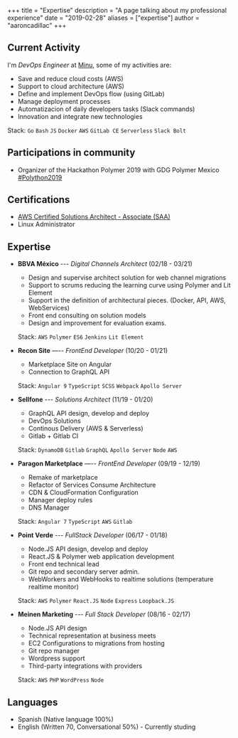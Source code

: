 +++
title = "Expertise"
description = "A page talking about my professional experience"
date = "2019-02-28"
aliases = ["expertise"]
author = "aaroncadillac"
+++

## Current Activity

I'm _DevOps Engineer_ at [Minu](https://minu.mx), some of my activities are:

- Save and reduce cloud costs (AWS)
- Support to cloud architecture (AWS)
- Define and implement DevOps flow (using GitLab)
- Manage deployment processes
- Automatizacion of daily developers tasks (Slack commands)
- Innovation and integrate new technologies

Stack: `Go` `Bash`  `JS` `Docker` `AWS` `GitLab CE` `Serverless` `Slack Bolt`

## Participations in community

- Organizer of the Hackathon Polymer 2019 with GDG Polymer Mexico [#Polython2019](https://twitter.com/search?q=%23Polython2019&src=typed_query)

## Certifications

- [AWS Certified Solutions Architect - Associate (SAA)](https://www.certmetrics.com/amazon/public/badge.aspx?i=1&t=c&d=2019-04-24&ci=AWS00847156)
- Linux Administrator

## Expertise

- **BBVA México** --- _Digital Channels Architect_ (02/18 - 03/21)
  - Design and supervise architect solution for web channel migrations
  - Support to scrums reducing the learning curve using Polymer and Lit Element
  - Support in the definition of architectural pieces. (Docker, API, AWS, WebServices)
  - Front end consulting on solution models
  - Design and improvement for evaluation exams.

  Stack: `AWS` `Polymer` `ES6` `Jenkins` `Lit Element`

- **Recon Site** —-- _FrontEnd Developer_ (10/20 - 01/21)
  - Marketplace Site on Angular
  - Connection to GraphQL API
  
  Stack: `Angular 9` `TypeScript` `SCSS` `Webpack` `Apollo Server`

- **Sellfone** --- _Solutions Architect_ (11/19 - 01/20)
  - GraphQL API design, develop and deploy
  - DevOps Solutions
  - Continous Delivery (AWS & Serverless)
  - Gitlab + Gitlab CI

  Stack: `DynamoDB` `Gitlab` `GraphQL` `Apollo Server` `Node` `AWS`

- **Paragon Marketplace**  —-- _FrontEnd Developer_ (09/19 - 12/19)
  - Remake of marketplace
  - Refactor of Services Consume Architecture
  - CDN & CloudFormation Configuration
  - Manager deploy rules
  - DNS Manager
  
  Stack: `Angular 7` `TypeScript` `AWS`  `Gitlab`

- **Point Verde** --- _FullStack Developer_ (06/17 - 01/18)
  - Node.JS API design, develop and deploy
  - React.JS & Polymer web application development
  - Front end technical lead
  - Git repo and secondary server admin.
  - WebWorkers and WebHooks to realtime solutions (temperature realtime monitor)

  Stack: `AWS` `Polymer` `React.JS` `Node` `Express` `Loopback.JS`

- **Meinen Marketing** --- _Full Stack Developer_ (08/16 - 02/17)
  - Node.JS API design
  - Technical representation at business meets
  - EC2 Configurations to migrations from hosting
  - Git repo manager
  - Wordpress support
  - Third-party integrations with providers

  Stack: `AWS` `PHP` `WordPress` `Node`

## Languages

- Spanish (Native language 100%)
- English (Written 70, Conversational 50%) - Currently studing

